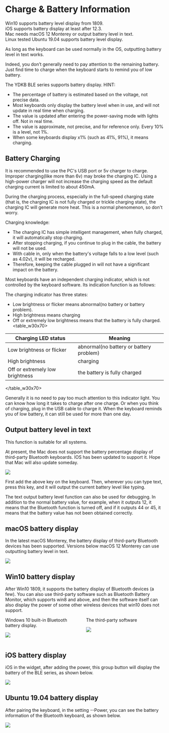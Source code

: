 # Charge & Battery Information

Win10 supports battery level display from 1809.<br>
iOS supports battery display at least after 12.3.<br>
Mac needs macOS 12 Monterey or output battery level in text.<br>
Linux tested Ubuntu 19.04 supports battery level display.

As long as the keyboard can be used normally in the OS, outputting battery level in text works. 

Indeed, you don’t generally need to pay attention to the remaining battery. Just find time to charge when the keyboard starts to remind you of low battery.

<html><div class="hint">
<subtitle>The YDKB BLE series supports battery display. HINT:</subtitle>

  - <ru>The percentage of battery is estimated based on the voltage, not precise data.</ru>
  - Most keyboards only display the battery level when in use, and will not update in real time when charging.
  - The value is updated after entering the power-saving mode with lights off. Not in real time.
  - The value is approximate, not precise, and for reference only. Every 10% is a level, not 1%.
  - When some keyboards display x1% (such as 41%, 91%), it means charging.
</div></html>


## Battery Charging

<html><div class="attention">
<subtitle>It is recommended to use the PC's USB port or 5v charger to charge.</subtitle>
<br>Improper charging(like more than 6v) may broke the charging IC. Using a high-power charger will not increase the charging speed as the default charging current is limited to about 450mA. 
</div></html>

During the charging process, especially in the full-speed charging state (that is, the charging IC is not fully charged or trickle charging state), the charging IC will generate more heat. This is a normal phenomenon, so don't worry.
 

<html><div class="hint">
<subtitle>Charging knowledge:</subtitle>

  - The charging IC has simple intelligent management, when fully charged, it will automatically stop charging.
  - After stopping charging, if you continue to plug in the cable, the battery will not be used.
  - With cable in, only when the battery's voltage falls to a low level (such as 4.02v), it will be recharged.
  - Therefore, keeping the cable plugged in will not have a significant impact on the battery.
</div></html>

Most keyboards have an independent charging indicator, which is not controlled by the keyboard software. Its indication function is as follows:

The charging indicator has three states:
  - Low brightness or flicker means abnormal(no battery or battery problem).
  - High brightness means charging
  - Off or extremely low brightness means that the battery is fully charged.
<table_w30x70>

| Charging LED status | Meaning |
| ---- | ---- |
| Low brightness or flicker | abnormal(no battery or battery problem) |
| High brightness | charging |
| Off or extremely low brightness | the battery is fully charged |

</table_w30x70>

Generally it is no need to pay too much attention to this indicator light. You can know how long it takes to charge after one charge. Or when you think of charging, plug in the USB cable to charge it. When the keyboard reminds you of low battery, it can still be used for more than one day.


## Output battery level in text
This function is suitable for all systems.

At present, the Mac does not support the battery percentage display of third-party Bluetooth keyboards. IOS has been updated to support it. Hope that Mac will also update someday.

![](/assets/ble_battery04.png?600)

First add the above key on the keyboard. Then, wherever you can type text, press this key, and it will output the current battery level like typing.

The text output battery level function can also be used for debugging. In addition to the normal battery value, for example, when it outputs 12, it means that the Bluetooth function is turned off, and if it outputs 44 or 45, it means that the battery value has not been obtained correctly.


## macOS battery display

In the latest <ru>macOS Monterey</ru>, the battery display of third-party Bluetooth devices has been supported. Versions below macOS 12 Monterey can use outputting battery level in text. 

<div style="width: 400px">

![](/assets/ble_battery_mac02.png)
</div>


## Win10 battery display

After Win10 1809, it supports the battery display of Bluetooth devices (a few). You can also use third-party software such as Bluetooth Battery Monitor, which supports win8 and above, and then the software itself can also display the power of some other wireless devices that win10 does not support.
<html>
<two_col>
<div style="float:left;width:48%;">
<col_h5>Windows 10 built-in Bluetooth battery display.</col_h5>

![](/assets/ble_battery01.png)

</div>
<div style="float:left;width:3%;">&nbsp;</div>
<div style="float:left;width:48%;">
<col_h5>The third-party software </col_h5>

![](/assets/ble_battery02.png)
</div>
</two_col>
<div style="clear:both;"></div>
</html>



## iOS battery display
iOS in the widget, after adding the power, this group button will display the battery of the BLE series, as shown below.  

<div style="width: 600px">

![](/assets/ble_battery03.png?600)
</div>


## Ubuntu 19.04 battery display
After pairing the keyboard, in the setting --Power, you can see the battery information of the Bluetooth keyboard, as shown below.  

<div style="width: 700px">

![](/assets/ble_battery004.png?600)
</div>
